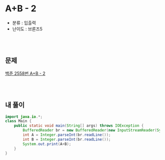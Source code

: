 # A+B - 2
* 분류 : 입출력
* 난이도 : 브론즈5

<br><br>

## 문제
[백준 2558번 A+B - 2](https://www.acmicpc.net/problem/2558)

<br><br>

## 내 풀이
```java
import java.io.*;
class Main {
    public static void main(String[] args) throws IOException {
        BufferedReader br = new BufferedReader(new InputStreamReader(System.in));
        int A = Integer.parseInt(br.readLine());
        int B = Integer.parseInt(br.readLine());
        System.out.print(A+B);
    }
}
```